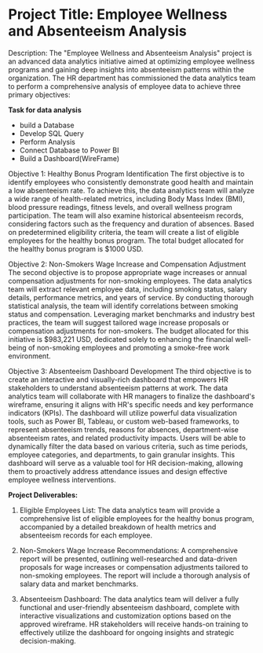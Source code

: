 # Project Title: Employee Wellness and Absenteeism Analysis

Description:
The "Employee Wellness and Absenteeism Analysis" project is an advanced data analytics initiative aimed at optimizing employee wellness programs and gaining deep insights into absenteeism patterns within the organization. The HR department has commissioned the data analytics team to perform a comprehensive analysis of employee data to achieve three primary objectives:

**Task for data analysis**
- build a Database
- Develop SQL Query
- Perform Analysis
- Connect Database to Power BI
- Build a Dashboard(WireFrame)

Objective 1: Healthy Bonus Program Identification
The first objective is to identify employees who consistently demonstrate good health and maintain a low absenteeism rate. To achieve this, the data analytics team will analyze a wide range of health-related metrics, including Body Mass Index (BMI), blood pressure readings, fitness levels, and overall wellness program participation. The team will also examine historical absenteeism records, considering factors such as the frequency and duration of absences. Based on predetermined eligibility criteria, the team will create a list of eligible employees for the healthy bonus program. The total budget allocated for the healthy bonus program is $1000 USD.

Objective 2: Non-Smokers Wage Increase and Compensation Adjustment
The second objective is to propose appropriate wage increases or annual compensation adjustments for non-smoking employees. The data analytics team will extract relevant employee data, including smoking status, salary details, performance metrics, and years of service. By conducting thorough statistical analysis, the team will identify correlations between smoking status and compensation. Leveraging market benchmarks and industry best practices, the team will suggest tailored wage increase proposals or compensation adjustments for non-smokers. The budget allocated for this initiative is $983,221 USD, dedicated solely to enhancing the financial well-being of non-smoking employees and promoting a smoke-free work environment.

Objective 3: Absenteeism Dashboard Development
The third objective is to create an interactive and visually-rich dashboard that empowers HR stakeholders to understand absenteeism patterns at work. The data analytics team will collaborate with HR managers to finalize the dashboard's wireframe, ensuring it aligns with HR's specific needs and key performance indicators (KPIs). The dashboard will utilize powerful data visualization tools, such as Power BI, Tableau, or custom web-based frameworks, to represent absenteeism trends, reasons for absences, department-wise absenteeism rates, and related productivity impacts. Users will be able to dynamically filter the data based on various criteria, such as time periods, employee categories, and departments, to gain granular insights. This dashboard will serve as a valuable tool for HR decision-making, allowing them to proactively address attendance issues and design effective employee wellness interventions.

**Project Deliverables:**
1. Eligible Employees List: The data analytics team will provide a comprehensive list of eligible employees for the healthy bonus program, accompanied by a detailed breakdown of health metrics and absenteeism records for each employee.

2. Non-Smokers Wage Increase Recommendations: A comprehensive report will be presented, outlining well-researched and data-driven proposals for wage increases or compensation adjustments tailored to non-smoking employees. The report will include a thorough analysis of salary data and market benchmarks.

3. Absenteeism Dashboard: The data analytics team will deliver a fully functional and user-friendly absenteeism dashboard, complete with interactive visualizations and customization options based on the approved wireframe. HR stakeholders will receive hands-on training to effectively utilize the dashboard for ongoing insights and strategic decision-making.

